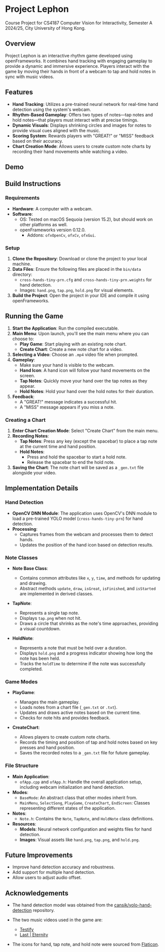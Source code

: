 # Project Lephon
Course Project for CS4187 Computer Vision for Interactivity, Semester A 2024/25, City University of Hong Kong.

## Overview

Project Lephon is an interactive rhythm game developed using openFrameworks. It combines hand tracking with engaging gameplay to provide a dynamic and immersive experience. Players interact with the game by moving their hands in front of a webcam to tap and hold notes in sync with music videos.

## Features

- **Hand Tracking**: Utilizes a pre-trained neural network for real-time hand detection using the system's webcam.
- **Rhythm-Based Gameplay**: Offers two types of notes—tap notes and hold notes—that players must interact with at precise timings.
- **Dynamic Visuals**: Displays shrinking circles and images for notes to provide visual cues aligned with the music.
- **Scoring System**: Rewards players with "GREAT!" or "MISS" feedback based on their accuracy.
- **Chart Creation Mode**: Allows users to create custom note charts by recording their hand movements while watching a video.

## Demo


## Build Instructions

### Requirements

- **Hardware**: A computer with a webcam.
- **Software**:
  - OS: Tested on macOS Sequoia (version 15.2), but should work on other platforms as well.
  - openFrameworks version 0.12.0.
    - Addons: `ofxOpenCv`, `ofxCv`, `ofxGui`.

### Setup

1. **Clone the Repository**: Download or clone the project to your local machine.
2. **Data Files**: Ensure the following files are placed in the `bin/data` directory:
   - `cross-hands-tiny-prn.cfg` and `cross-hands-tiny-prn.weights` for hand detection.
   - Images: `hand.png`, `tap.png`, `hold.png` for visual elements.
3. **Build the Project**: Open the project in your IDE and compile it using openFrameworks.

## Running the Game

1. **Start the Application**: Run the compiled executable.
2. **Main Menu**: Upon launch, you'll see the main menu where you can choose to:
   - **Play Game**: Start playing with an existing note chart.
   - **Create Chart**: Create a new note chart for a video.
3. **Selecting a Video**: Choose an `.mp4` video file when prompted.
4. **Gameplay**:
   - Make sure your hand is visible to the webcam.
   - **Hand Icon**: A hand icon will follow your hand movements on the screen.
   - **Tap Notes**: Quickly move your hand over the tap notes as they appear.
   - **Hold Notes**: Hold your hand over the hold notes for their duration.
5. **Feedback**:
   - A "GREAT!" message indicates a successful hit.
   - A "MISS" message appears if you miss a note.

### Creating a Chart

1. **Enter Chart Creation Mode**: Select "Create Chart" from the main menu.
2. **Recording Notes**:
   - **Tap Notes**: Press any key (except the spacebar) to place a tap note at the current time and hand position.
   - **Hold Notes**:
     - Press and hold the spacebar to start a hold note.
     - Release the spacebar to end the hold note.
3. **Saving the Chart**: The note chart will be saved as a `_gen.txt` file alongside your video.

## Implementation Details

### Hand Detection

- **OpenCV DNN Module**: The application uses OpenCV's DNN module to load a pre-trained YOLO model (`cross-hands-tiny-prn`) for hand detection.
- **Processing**:
  - Captures frames from the webcam and processes them to detect hands.
  - Updates the position of the hand icon based on detection results.

### Note Classes

- **Note Base Class**:
  - Contains common attributes like `x`, `y`, `time`, and methods for updating and drawing.
  - Abstract methods `update`, `draw`, `isGreat`, `isFinished`, and `isStarted` are implemented in derived classes.

- **TapNote**:
  - Represents a single tap note.
  - Displays `tap.png` when not hit.
  - Draws a circle that shrinks as the note's time approaches, providing a visual countdown.

- **HoldNote**:
  - Represents a note that must be held over a duration.
  - Displays `hold.png` and a progress indicator showing how long the note has been held.
  - Tracks the `holdTime` to determine if the note was successfully completed.

### Game Modes

- **PlayGame**:
  - Manages the main gameplay.
  - Loads notes from a chart file (`_gen.txt` or `.txt`).
  - Updates and draws active notes based on the current time.
  - Checks for note hits and provides feedback.

- **CreateChart**:
  - Allows players to create custom note charts.
  - Records the timing and position of tap and hold notes based on key presses and hand position.
  - Saves the recorded notes to a `_gen.txt` file for future gameplay.

### File Structure

- **Main Application**:
  - `ofApp.cpp` and `ofApp.h`: Handle the overall application setup, including webcam initialization and hand detection.
- **Modes**:
  - `BaseMode`: An abstract class that other modes inherit from.
  - `MainMenu`, `SelectSong`, `PlayGame`, `CreateChart`, `EndScreen`: Classes representing different states of the application.
- **Notes**:
  - `Note.h`: Contains the `Note`, `TapNote`, and `HoldNote` class definitions.
- **Resources**:
  - **Models**: Neural network configuration and weights files for hand detection.
  - **Images**: Visual assets like `hand.png`, `tap.png`, and `hold.png`.

## Future Improvements
- Improve hand detection accuracy and robustness.
- Add support for multiple hand detection.
- Allow users to adjust audio offset.

## Acknowledgements
- The hand detection model was obtained from the [cansik/yolo-hand-detection](https://github.com/cansik/yolo-hand-detection) repository.

- The two music videos used in the game are:
  - [Testify](https://www.youtube.com/watch?v=xkUN_9HFNPg)
  - [Last | Eternity](https://www.youtube.com/watch?v=OCbVjezDxGw)

- The icons for hand, tap note, and hold note were sourced from [Flaticon](https://www.flaticon.com/).
